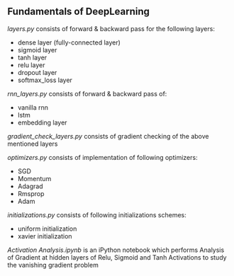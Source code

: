 ## Fundamentals of DeepLearning

*layers.py* consists of forward & backward pass for the following layers:
* dense layer (fully-connected layer)
* sigmoid layer
* tanh layer
* relu layer
* dropout layer
* softmax_loss layer

*rnn_layers.py* consists of forward & backward pass of:
* vanilla rnn
* lstm
* embedding layer

*gradient_check_layers.py* consists of gradient checking of the above mentioned layers

*optimizers.py* consists of implementation of following optimizers:
* SGD
* Momentum
* Adagrad
* Rmsprop
* Adam

*initializations.py* consists of following initializations schemes:
* uniform initialization
* xavier initialization

*Activation Analysis.ipynb* is an iPython notebook which performs Analysis of Gradient at hidden layers of Relu,
Sigmoid and Tanh Activations to study the vanishing gradient problem
